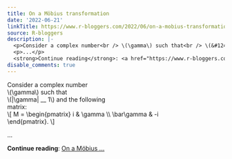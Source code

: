 ```yaml
---
title: On a Möbius transformation
date: '2022-06-21'
linkTitle: https://www.r-bloggers.com/2022/06/on-a-mobius-transformation/
source: R-bloggers
description: |-
  <p>Consider a complex number<br /> \(\gamma\) such that<br /> \(&#124;\gamma&#124; __ 1\) and the following<br /> matrix:<br /> \[ M = \begin{pmatrix} i &#038; \gamma \\ \bar\gamma &#038; -i<br /> \end{pmatrix}. \]</p>
  <p>...</p>
  <strong>Continue reading</strong>: <a href="https://www.r-bloggers.com/2022/06/on-a-mobius-transformation/">On a Möbius ...
disable_comments: true
---
```

<p>Consider a complex number<br /> \(\gamma\) such that<br /> \(&#124;\gamma&#124; __ 1\) and the following<br /> matrix:<br /> \[ M = \begin{pmatrix} i &#038; \gamma \\ \bar\gamma &#038; -i<br /> \end{pmatrix}. \]</p>
<p>...</p>
<strong>Continue reading</strong>: <a href="https://www.r-bloggers.com/2022/06/on-a-mobius-transformation/">On a Möbius ...